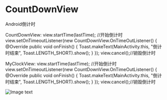# CountDownView
Android倒计时

CountDownView:
view.startTime(lastTime); //开始倒计时
view.setOnTimeoutListener(new CountDownView.OnTimeOutListener() {
     @Override
     public void onFinish() {
        Toast.makeText(MainActivity.this, "倒计时结束", Toast.LENGTH_SHORT).show();
     }
});
view.cancel();//销毁倒计时

MyClockView:
view.startTime(lastTime); //开始倒计时
view.setOnTimeoutListener(new CountDownView.OnTimeOutListener() {
     @Override
     public void onFinish() {
        Toast.makeText(MainActivity.this, "倒计时结束", Toast.LENGTH_SHORT).show();
     }
});
view.cancel();//销毁倒计时

![Image text](https://github.com/thkcheng/CountDownView/Untitled.gif)
